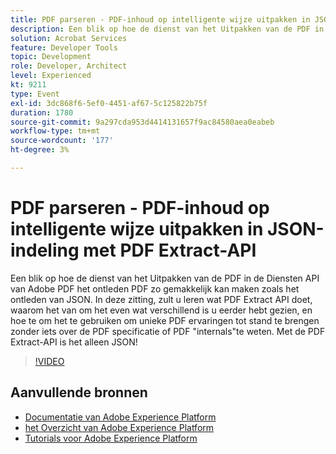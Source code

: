 ```yaml
---
title: PDF parseren - PDF-inhoud op intelligente wijze uitpakken in JSON-indeling met PDF Extract-API
description: Een blik op hoe de dienst van het Uitpakken van de PDF in de Diensten API van Adobe PDF het ontleden PDF zo gemakkelijk kan maken zoals het ontleden van JSON. In deze zitting, zult u leren wat PDF Extract API doet, waarom het van om het even wat verschillend is u eerder hebt gezien, en hoe te om het te gebruiken om unieke PDF ervaringen tot stand te brengen zonder iets over de PDF specificatie of PDF "internals"te weten. Met de PDF Extract-API is het alleen JSON!
solution: Acrobat Services
feature: Developer Tools
topic: Development
role: Developer, Architect
level: Experienced
kt: 9211
type: Event
exl-id: 3dc868f6-5ef0-4451-af67-5c125822b75f
duration: 1780
source-git-commit: 9a297cda953d4414131657f9ac84580aea0eabeb
workflow-type: tm+mt
source-wordcount: '177'
ht-degree: 3%

---
```


# PDF parseren - PDF-inhoud op intelligente wijze uitpakken in JSON-indeling met PDF Extract-API

Een blik op hoe de dienst van het Uitpakken van de PDF in de Diensten API van Adobe PDF het ontleden PDF zo gemakkelijk kan maken zoals het ontleden van JSON. In deze zitting, zult u leren wat PDF Extract API doet, waarom het van om het even wat verschillend is u eerder hebt gezien, en hoe te om het te gebruiken om unieke PDF ervaringen tot stand te brengen zonder iets over de PDF specificatie of PDF &quot;internals&quot;te weten. Met de PDF Extract-API is het alleen JSON!

>[!VIDEO](https://video.tv.adobe.com/v/338096/?quality=12&learn=on&hidetitle=true)

## Aanvullende bronnen

- [ Documentatie van Adobe Experience Platform ](https://experienceleague.adobe.com/docs/experience-platform.html?lang=nl-NL)
- [ het Overzicht van Adobe Experience Platform ](https://experienceleague.adobe.com/docs/experience-platform/landing/home.html?lang=nl-NL)
- [Tutorials voor Adobe Experience Platform](https://experienceleague.adobe.com/docs/platform-learn/tutorials/overview.html?lang=nl)
